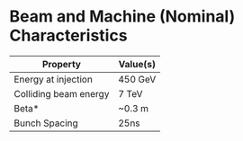 # Beam and Machine (Nominal) Characteristics

| Property | Value(s) |
| -- | -- |
| Energy at injection | 450 GeV |
| Colliding beam energy | 7 TeV |
| Beta* | ~0.3 m |
| Bunch Spacing | 25ns |